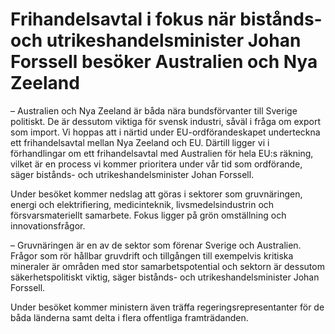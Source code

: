 # Frihandelsavtal i fokus när bistånds- och utrikeshandelsminister Johan Forssell besöker Australien och Nya Zeeland

– Australien och Nya Zeeland är båda nära bundsförvanter till Sverige politiskt. De är dessutom viktiga för svensk industri, såväl i fråga om export som import. Vi hoppas att i närtid under EU\-ordförandeskapet underteckna ett frihandelsavtal mellan Nya Zeeland och EU. Därtill ligger vi i förhandlingar om ett frihandelsavtal med Australien för hela EU:s räkning, vilket är en process vi kommer prioritera under vår tid som ordförande, säger bistånds\- och utrikeshandelsminister Johan Forssell.

Under besöket kommer nedslag att göras i sektorer som gruvnäringen, energi och elektrifiering, medicinteknik, livsmedelsindustrin och försvarsmateriellt samarbete. Fokus ligger på grön omställning och innovationsfrågor.

– Gruvnäringen är en av de sektor som förenar Sverige och Australien. Frågor som rör hållbar gruvdrift och tillgången till exempelvis kritiska mineraler är områden med stor samarbetspotential och sektorn är dessutom säkerhetspolitiskt viktig, säger bistånds\- och utrikeshandelsminister Johan Forssell.

Under besöket kommer ministern även träffa regeringsrepresentanter för de båda länderna samt delta i flera offentliga framträdanden.
